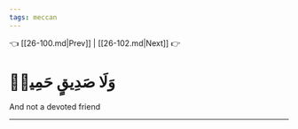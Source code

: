 ```yaml
---
tags: meccan
---
```


👈 [[26-100.md|Prev]] | [[26-102.md|Next]] 👉

# وَلَا صَدِيقٍ حَمِيمٖ

And not a devoted friend

---

